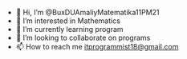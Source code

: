 - 👋 Hi, I’m @BuxDUAmaliyMatematika11PM21
- 👀 I’m interested in Mathematics
- 🌱 I’m currently learning program
- 💞️ I’m looking to collaborate on programs
- 📫 How to reach me itprogrammist18@gmail.com

<!---
BuxDUAmaliyMatematika11PM21/BuxDUAmaliyMatematika11PM21 is a ✨ special ✨ repository because its `README.md` (this file) appears on your GitHub profile.
You can click the Preview link to take a look at your changes.
--->
